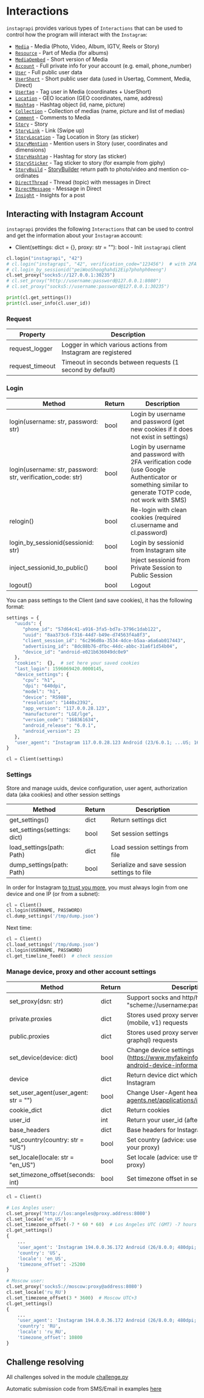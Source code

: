 # Interactions

`instagrapi` provides various types of `Interactions` that can be used to control how the program will interact with the `Instagram`:

* [`Media`](media.md) - Media (Photo, Video, Album, IGTV, Reels or Story)
* [`Resource`](media.md) - Part of Media (for albums)
* [`MediaOembed`](media.md) - Short version of Media
* [`Account`](account.md) - Full private info for your account (e.g. email, phone_number)
* [`User`](user.md) - Full public user data
* [`UserShort`](user.md) - Short public user data (used in Usertag, Comment, Media, Direct)
* [`Usertag`](user.md) - Tag user in Media (coordinates + UserShort)
* [`Location`](location.md) - GEO location (GEO coordinates, name, address)
* [`Hashtag`](hashtag.md) - Hashtag object (id, name, picture)
* [`Collection`](collection.md) - Collection of medias (name, picture and list of medias)
* [`Comment`](comment.md) - Comments to Media
* [`Story`](story.md) - Story
* [`StoryLink`](story.md) - Link (Swipe up)
* [`StoryLocation`](story.md) - Tag Location in Story (as sticker)
* [`StoryMention`](story.md) - Mention users in Story (user, coordinates and dimensions)
* [`StoryHashtag`](story.md) - Hashtag for story (as sticker)
* [`StorySticker`](story.md) - Tag sticker to story (for example from giphy)
* [`StoryBuild`](story.md) - [StoryBuilder](https://github.com/adw0rd/instagrapi/blob/master/instagrapi/story.py) return path to photo/video and mention co-ordinates
* [`DirectThread`](direct.md) - Thread (topic) with messages in Direct
* [`DirectMessage`](direct.md) - Message in Direct
* [`Insight`](insight.md) - Insights for a post

## Interacting with Instagram Account

`instagrapi` provides the following `Interactions` that can be used to control and get the information about your `Instagram` account:

* Client(settings: dict = {}, proxy: str = ""): bool - Init `instagrapi` client
  
``` python
cl.login("instagrapi", "42")
# cl.login("instagrapi", "42", verification_code="123456")  # with 2FA verification_code
# cl.login_by_sessionid("peiWooShooghahdi2Eip7phohph0eeng")
cl.set_proxy("socks5://127.0.0.1:30235")
# cl.set_proxy("http://username:password@127.0.0.1:8080")
# cl.set_proxy("socks5://username:password@127.0.0.1:30235")

print(cl.get_settings())
print(cl.user_info(cl.user_id))
```

### Request

| Property            | Description
| ------------------- | --------------------------------------------------------------
| request\_logger     | Logger in which various actions from Instagram are registered
| request\_timeout    | Timeout in seconds between requests (1 second by default)


### Login

| Method                               | Return  | Description
| ------------------------------------ | ------- | -------------------------------------------------
| login(username: str, password: str)  | bool    | Login by username and password (get new cookies if it does not exist in settings)
| login(username: str, password: str, verification\_code: str) | bool | Login by username and password with 2FA verification code (use Google Authenticator or something similar to generate TOTP code, not work with SMS)
| relogin()                            | bool    | Re-login with clean cookies (required cl.username and cl.password)
| login\_by\_sessionid(sessionid: str) | bool    | Login by sessionid from Instagram site
| inject\_sessionid\_to\_public()      | bool    | Inject sessionid from Private Session to Public Session
| logout()                             | bool    | Logout

You can pass settings to the Client (and save cookies), it has the following format:

```python
settings = {
   "uuids": {
      "phone_id": "57d64c41-a916-3fa5-bd7a-3796c1dab122",
      "uuid": "8aa373c6-f316-44d7-b49e-d74563f4a8f3",
      "client_session_id": "6c296d0a-3534-4dce-b5aa-a6a6ab017443",
      "advertising_id": "8dc88b76-dfbc-44dc-abbc-31a6f1d54b04",
      "device_id": "android-e021b636049dc0e9"
   },
   "cookies":  {},  # set here your saved cookies
   "last_login": 1596069420.0000145,
   "device_settings": {
      "cpu": "h1",
      "dpi": "640dpi",
      "model": "h1",
      "device": "RS988",
      "resolution": "1440x2392",
      "app_version": "117.0.0.28.123",
      "manufacturer": "LGE/lge",
      "version_code": "168361634",
      "android_release": "6.0.1",
      "android_version": 23
   },
   "user_agent": "Instagram 117.0.0.28.123 Android (23/6.0.1; ...US; 168361634)"
}

cl = Client(settings)
```

### Settings

Store and manage uuids, device configuration, user agent, authorization data (aka cookies) and other session settings

| Method                         | Return  | Description
| ------------------------------ | ------- | ------------------------------------------------------------------
| get\_settings()                | dict    | Return settings dict
| set\_settings(settings: dict)  | bool    | Set session settings
| load\_settings(path: Path)     | dict    | Load session settings from file
| dump\_settings(path: Path)     | bool    | Serialize and save session settings to file

In order for Instagram [to trust you more](https://github.com/adw0rd/instagrapi/discussions/220), you must always login from one device and one IP (or from a subnet):

```python
cl = Client()
cl.login(USERNAME, PASSWORD)
cl.dump_settings('/tmp/dump.json')
```

Next time:

```python
cl = Client()
cl.load_settings('/tmp/dump.json')
cl.login(USERNAME, PASSWORD)
cl.get_timeline_feed()  # check session
```

### Manage device, proxy and other account settings

| Method                                | Return | Description
|---------------------------------------|------|----------------------------------------------------------------------------
| set_proxy(dsn: str)                   | dict | Support socks and http/https proxy "scheme://username:password@host:port"
| private.proxies                       | dict | Stores used proxy servers for private (mobile, v1) requests
| public.proxies                        | dict | Stores used proxy servers for public (web, graphql) requests
| set_device(device: dict)              | bool | Change device settings (https://www.myfakeinfo.com/mobile/get-android-device-information.php)
| device                                | dict | Return device dict which we pass to Instagram
| set_user_agent(user_agent: str = "")  | bool | Change User-Agent header (https://user-agents.net/applications/instagram-app)
| cookie_dict                           | dict | Return cookies
| user_id                               | int  | Return your user_id (after login)
| base_headers                          | dict | Base headers for Instagram
| set_country(country: str = "US")      | bool | Set country (advice: use the country of your proxy)
| set_locale(locale: str = "en_US")     | bool | Set locale (advice: use the locale of your proxy)
| set_timezone_offset(seconds: int)     | bool | Set timezone offset in seconds

``` python
cl = Client()

# Los Angles user:
cl.set_proxy('http://los:angeles@proxy.address:8080')
cl.set_locale('en_US')
cl.set_timezone_offset(-7 * 60 * 60)  # Los Angeles UTC (GMT) -7 hours == -25200 seconds
cl.get_settings()
{
    ...
    'user_agent': 'Instagram 194.0.0.36.172 Android (26/8.0.0; 480dpi; 1080x1920; Xiaomi; MI 5s; capricorn; qcom; en_US; 301484483)',
    'country': 'US',
    'locale': 'en_US',
    'timezone_offset': -25200
}

# Moscow user:
cl.set_proxy('socks5://moscow:proxy@address:8080')
cl.set_locale('ru_RU')
cl.set_timezone_offset(3 * 3600)  # Moscow UTC+3
cl.get_settings()
{
    ...
    'user_agent': 'Instagram 194.0.0.36.172 Android (26/8.0.0; 480dpi; 1080x1920; Xiaomi; MI 5s; capricorn; qcom; ru_RU; 301484483)',
    'country': 'RU',
    'locale': 'ru_RU',
    'timezone_offset': 10800
}
```

## Challenge resolving

All challenges solved in the module [challenge.py](https://github.com/adw0rd/instagrapi/blob/master/instagrapi/mixins/challenge.py)

Automatic submission code from SMS/Email in examples [here](https://github.com/adw0rd/instagrapi/blob/master/examples/challenge_resolvers.py)

